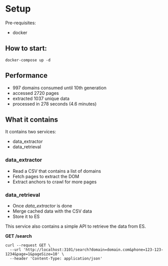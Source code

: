 # Setup

Pre-requisites:
- docker

## How to start:
```
docker-compose up -d
```

## Performance
- 997 domains consumed until 10th generation
- accessed 2720 pages
- extracted 1037 unique data
- processed in 278 seconds (4.6 minutes)

## What it contains

It contains two services:
- data_extractor
- data_retrieval


### data_extractor

- Read a CSV that contains a list of domains
- Fetch pages to extract the DOM
- Extract anchors to crawl for more pages

### data_retrieval

- Once *data_extractor* is done
- Merge cached data with the CSV data
- Store it to ES

This service also contains a simple API to retrieve the data from ES.


**GET /search**
```
curl --request GET \
  --url 'http://localhost:3101/search?domain=domain.com&phone=123-123-1234&page=1&pageSize=10' \
  --header 'Content-Type: application/json'
```